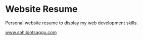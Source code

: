 Website Resume
==============

Personal website resume to display my web development skills.

www.sahibjotsaggu.com
